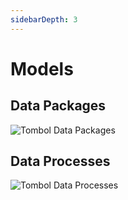 ```yaml
---
sidebarDepth: 3
---
```


# Models

## Data Packages

![Tombol Data Packages](/images/btn-dat-pckg.png)

## Data Processes

![Tombol Data Processes](/images/btn-dat-prcs.png)
